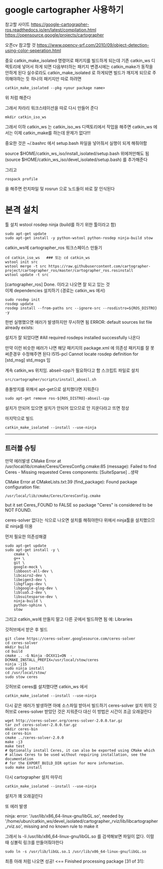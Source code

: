 # google cartographer 사용하기 
참고할 사이트
https://google-cartographer-ros.readthedocs.io/en/latest/compilation.html
https://opensource.google/projects/cartographer

오픈cv 참고할 것 
https://www.opencv-srf.com/2010/09/object-detection-using-color-seperation.html

중요 catkin_make_isolated 명령어로 패키지를 빌드하게 되는데 
기존 catkin_ws 디렉토리에 넣어서 하게 되면 
다음부터하는 패키지 변경시에는 catkin_make가 동작을 안하게 된다
실수로라도 catkin_make_isolated 로 하게되면 빌드가 깨지게 되므로 주의해야하는 듯
하나의 패키지만 따로 하려면 
```
catkin_make_isolated --pkg <your package name> 
```
위 처럼 해준다

그래서 차라리 워크스테이션을 따로 다시 만들어 준다


```
mkdir catkin_iso_ws
```
그래서 이하 catkin_ws 는 catkin_iso_ws 디렉토리에서 작업을 해주면 
catkin_ws 에서는 이제 catkin_make를 하는데 문제가 없다!!! 

중요한 것은 ~/.bashrc 에서 setup.bash 파일을 넣어줘서 실행이 되게 해줘야함

source $HOME/catkin_ws_iso/install_isolated/setup.bash
위에꺼만해도 됨 (source $HOME/catkin_ws_iso/devel_isolated/setup.bash) 
를 추가해준다

그리고 
```
rospack profile
```
을 해주면 런치파일 및 rosrun 으로 노드들이 바로 잘 인식된다


# 본격 설치

툴 설치 wstool rosdep ninja (build를 하기 위한 툴이라고 함)
```
sudo apt-get update
sudo apt-get install -y python-wstool python-rosdep ninja-build stow
```

catkin_ws에 cartographer_ros 워크스페이스 만들기
```
cd catkin_iso_ws   ### 또는 cd catkin_ws
wstool init src
wstool merge -t src https://raw.githubusercontent.com/cartographer-project/cartographer_ros/master/cartographer_ros.rosinstall
wstool update -t src
```

[cartographer_ros] Done. 이라고 나오면 잘 되고 있는 것  
이제 dependencies 설치하기 (경로는 catkin_ws 에서)
```
sudo rosdep init
rosdep update
rosdep install --from-paths src --ignore-src --rosdistro=${ROS_DISTRO} -y
```
한번 실행했으면 에러가 발생하지만 무시하면 됨
ERROR: default sources list file already exists:

설치가 잘 되었다면 #All required rosdeps installed successfully 
나온다

만약 이런 비슷한 에러가 나면 해당 패키지의 package.xml 에 의존성 패키지를 잘 못 써준경우
수정해주면 된다
l515-pcl Cannot locate rosdep definition for [std_msg]
std_msgs 임

계속 catkin_ws 위치임. abseil-cpp가 필요하다고 함 스크립트 파일로 설치
```
src/cartographer/scripts/install_abseil.sh
```
충돌방지를 위해서 apt-get으로 설치했다면 지워준다
```
sudo apt-get remove ros-${ROS_DISTRO}-abseil-cpp
```
설치가 안되어 있으면 설치가 안되어 있으므로 안 지운다라고 뜨면 정상

마지막으로 빌드 
```
catkin_make_isolated --install --use-ninja

```

___

## 트러블 슈팅

만약 
에러발생
CMake Error at /usr/local/lib/cmake/Ceres/CeresConfig.cmake:85 (message):
  Failed to find Ceres - Missing requested Ceres components: [SuiteSparse]
  ..생략

CMake Error at CMakeLists.txt:39 (find_package):
  Found package configuration file:

    /usr/local/lib/cmake/Ceres/CeresConfig.cmake

  but it set Ceres_FOUND to FALSE so package "Ceres" is considered to be NOT
  FOUND.


ceres-solver 없다는 식으로 나오면 설치를 해줘야한다
위에서 ninja툴을 설치했으므로 ninja를 이용

먼저 필요한 의존성해결
```
sudo apt-get update
sudo apt-get install -y \
    cmake \
    g++ \
    git \
    google-mock \
    libboost-all-dev \
    libcairo2-dev \
    libeigen3-dev \
    libgflags-dev \
    libgoogle-glog-dev \
    liblua5.2-dev \
    libsuitesparse-dev \
    ninja-build \
    python-sphinx \
    stow
```
그리고 catkin_ws에 만들지 말고 다른 곳에서 빌드하면 됨 예: Libraries

깃허브에서 받은 후 빌드
```
git clone https://ceres-solver.googlesource.com/ceres-solver
cd ceres-solver
mkdir build
cd build
cmake .. -G Ninja -DCXX11=ON  -DCMAKE_INSTALL_PREFIX=/usr/local/stow/ceres
ninja -j15
sudo ninja install
cd /usr/local/stow/ 
sudo stow ceres
```

깃허브로 ceres를 설치했다면 catkin_ws 에서
```
catkin_make_isolated --install --use-ninja
```

다시 같은 에러가 발생하면 아예 소스파일 받아서 빌드하기 ceres-solver 설치
위의 깃허브로 ceres-solver 받았던 것은 지워준다
대신 이 방법은 시간이 조금 오래걸린다

```
wget http://ceres-solver.org/ceres-solver-2.0.0.tar.gz
tar zxf ceres-solver-2.0.0.tar.gz
mkdir ceres-bin
cd ceres-bin
cmake ../ceres-solver-2.0.0
make -j3
make test
# Optionally install Ceres, it can also be exported using CMake which
# allows Ceres to be used without requiring installation, see the documentation
# for the EXPORT_BUILD_DIR option for more information.
sudo make install
```


다시 cartographer 설치 마무리
```
catkin_make_isolated --install --use-ninja
```
설치가 꽤 오래걸린다



또 에러 발생

ninja: error: '/usr/lib/x86_64-linux-gnu/libGL.so', needed by '/home/ubun/catkin_ws/devel_isolated/cartographer_rviz/lib/libcartographer_rviz.so', missing and no known rule to make it


그래서 ls -li /usr/lib/x86_64-linux-gnu/libGL.so
를 검색해보면 파일이 없다. 이럴때 싱볼릭 링크를 만들어줘야한다
```
sudo ln -s /usr/lib/libGL.so.1 /usr/lib/x86_64-linux-gnu/libGL.so

```

최종 아래 처럼 나오면 성공! 
<== Finished processing package [31 of 31]:

